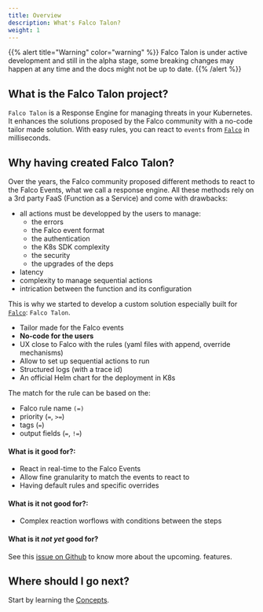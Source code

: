 ```yaml
---
title: Overview
description: What's Falco Talon?
weight: 1
---
```


{{% alert title="Warning" color="warning" %}}
Falco Talon is under active development and still in the alpha stage, some breaking changes may happen at any time and the docs might not be up to date.
{{% /alert %}}


## What is the Falco Talon project?

`Falco Talon` is a Response Engine for managing threats in your Kubernetes. It enhances the solutions proposed by the Falco community with a no-code tailor made solution. With easy rules, you can react to `events` from [`Falco`](https://falco.org) in milliseconds.

## Why having created Falco Talon?

Over the years, the Falco community proposed different methods to react to the Falco Events, what we call a response engine. All these methods rely on a 3rd party FaaS (Function as a Service) and come with drawbacks:

* all actions must be developped by the users to manage:
  * the errors
  * the Falco event format
  * the authentication
  * the K8s SDK complexity
  * the security
  * the upgrades of the deps
* latency
* complexity to manage sequential actions
* intrication between the function and its configuration

This is why we started to develop a custom solution especially built for [`Falco`](https://falco.org): `Falco Talon`.

* Tailor made for the Falco events
* **No-code for the users**
* UX close to Falco with the rules (yaml files with append, override mechanisms)
* Allow to set up sequential actions to run
* Structured logs (with a trace id)
* An official Helm chart for the deployment in K8s

The match for the rule can be based on the:
* Falco rule name `(=)`
* priority (`=`, `>=`)
* tags (`=`)
* output fields (`=`, `!=`)

#### What is it good for?:

* React in real-time to the Falco Events
* Allow fine granularity to match the events to react to
* Having default rules and specific overrides 

#### What is it not good for?: 

* Complex reaction worflows with conditions between the steps

#### What is it *not yet* good for?

See this [issue on Github](https://github.com/Issif/falco-talon/issues/136) to know more about the upcoming. features.

## Where should I go next?

Start by learning the [Concepts](/docs/concepts/).
